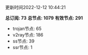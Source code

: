 更新时间2022-12-12 10:44:21

**总订阅: 73**
**总节点: 1079**
**有效节点: 291**
- trojan节点: 65
- v2ray节点: 186
- ss节点: 39
- ssr节点: 1
